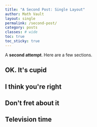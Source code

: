 ```yaml
---
title: "A Second Post: Single Layout"
author: Math Vault
layout: single
permalink: /second-post/
category: posts
classes: # wide
toc: true
toc_sticky: true
---
```


A **second attempt**. Here are a few sections.

## OK. It's cupid

## I think you're right

## Don't fret about it

## Television time
